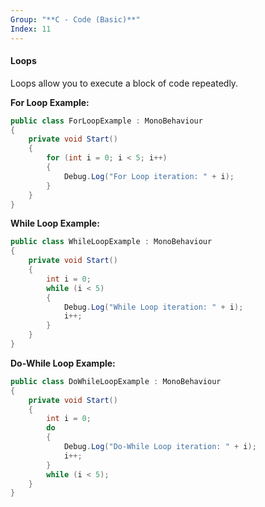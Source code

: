 ```yaml
---
Group: "**C - Code (Basic)**"
Index: 11
---
```

#### Loops
Loops allow you to execute a block of code repeatedly.

**For Loop Example:**

```csharp
public class ForLoopExample : MonoBehaviour
{
    private void Start()
    {
        for (int i = 0; i < 5; i++)
        {
            Debug.Log("For Loop iteration: " + i);
        }
    }
}
```

**While Loop Example:**

```csharp
public class WhileLoopExample : MonoBehaviour
{
    private void Start()
    {
        int i = 0;
        while (i < 5)
        {
            Debug.Log("While Loop iteration: " + i);
            i++;
        }
    }
}
```

**Do-While Loop Example:**

```csharp
public class DoWhileLoopExample : MonoBehaviour
{
    private void Start()
    {
        int i = 0;
        do
        {
            Debug.Log("Do-While Loop iteration: " + i);
            i++;
        }
        while (i < 5);
    }
}
```

